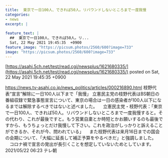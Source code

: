 ```yaml
---
title:  東京で一日100人、できれば50人。リバウンドしないところまで一度我慢  
categories:
- news
excerpt: |
  
feature_text: |
  ##  東京で一日100人、できれば50人。リ...
  Sat, 22 May 2021 19:45:35  +0900
feature_image: "https://picsum.photos/2560/600?image=733"
image: "https://picsum.photos/2560/600?image=733"
---
```


[https://asahi.5ch.net/test/read.cgi/newsplus/1621680335/](https://asahi.5ch.net/test/read.cgi/newsplus/1621680335/)
posted on Sat, 22 May 2021 19:45:35  +0900

<!--more-->

https://news.tv-asahi.co.jp/news_politics/articles/000216890.html 枝野代表“宣言”解除に一日100人以下まで「我慢」 立憲民主党の枝野代表はBS朝日の番組収録で緊急事態宣言について、東京の場合は一日の感染者が100人以下になるまでは解除するべきではないと述べました。 　立憲民主党・枝野代表：「東京で一日100人、できれば50人。リバウンドしないところまで一度我慢すると。その代わり、これが最後ですと。もう営業自粛とか時短とかお願いするのも最後ですから、もうちょっとだけ我慢して下さい。これを政治がしっかりと訴えることができるか、それが今、問われている」 　また枝野代表は来月16日までの国会の会期について、「大幅に延長して補正予算をやるべきだ」と強調しました。 　コロナ禍で宣言の発出が長引くことを想定していないためとしています。 2021/05/22 06:23 テレ朝
